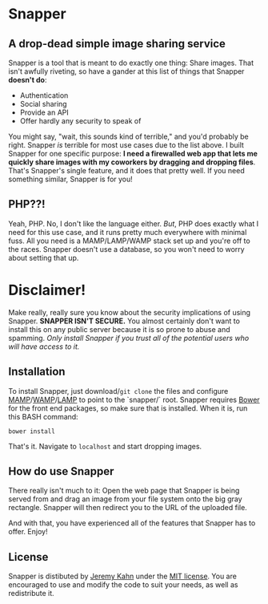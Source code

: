 # Snapper

## A drop-dead simple image sharing service

Snapper is a tool that is meant to do exactly one thing: Share images.  That
isn't awfully riveting, so have a gander at this list of things that Snapper
__doesn't do__:

* Authentication
* Social sharing
* Provide an API
* Offer hardly any security to speak of

You might say, "wait, this sounds kind of terrible," and you'd probably be
right.  Snapper _is_ terrible for most use cases due to the list above.  I
built Snapper for one specific purpose: __I need a firewalled web app that lets
me quickly share images with my coworkers by dragging and dropping files__.
That's Snapper's single feature, and it does that pretty well.  If you need
something similar, Snapper is for you!

## PHP??!

Yeah, PHP.  No, I don't like the language either.  _But_, PHP does exactly what
I need for this use case, and it runs pretty much everywhere with minimal fuss.
All you need is a MAMP/LAMP/WAMP stack set up and you're off to the races.
Snapper doesn't use a database, so you won't need to worry about setting that
up.

# Disclaimer!

Make really, really sure you know about the security implications of using
Snapper.  __SNAPPER ISN'T SECURE.__ You almost certainly don't want to install
this on any public server because it is so prone to abuse and spamming.  _Only
install Snapper if you trust all of the potential users who will have access to
it._

## Installation

To install Snapper, just download/`git clone` the files and configure
[MAMP](http://www.mamp.info/en/index.html)/[WAMP](http://www.wampserver.com/en/)/[LAMP](http://en.wikipedia.org/wiki/LAMP_(software_bundle))
to point to the `snapper/` root.  Snapper requires [Bower](http://bower.io/)
for the front end packages, so make sure that is installed.  When it is, run
this BASH command:

````
bower install
````

That's it.  Navigate to `localhost` and start dropping images.

## How do use Snapper

There really isn't much to it: Open the web page that Snapper is being served
from and drag an image from your file system onto the big gray rectangle.
Snapper will then redirect you to the URL of the uploaded file.

And with that, you have experienced all of the features that Snapper has to
offer.  Enjoy!

## License

Snapper is distibuted by [Jeremy Kahn](http://jeremyckahn.com/) under the [MIT
license](http://opensource.org/licenses/MIT). You are encouraged to use and
modify the code to suit your needs, as well as redistribute it.
